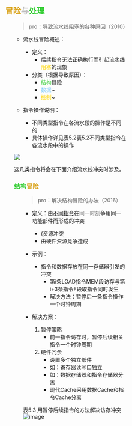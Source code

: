 <div style="float: left; width: 64%; padding: 1%;">

## <span style="color: Goldenrod;">冒险</span><span style="color: silver;">与<span style="color: LimeGreen;">处理  

<ul>

>pro：导致流水线阻塞的各种原因（2010）  

- 流水线冒险概述：
  - 定义：
    - 后续指令无法正确执行而引起流水线  <span style="color: Gold;">阻塞</span>的现象
  - 分类（根据导致原因）：
    -  <span style="color: LimeGreen;">结构</span>冒险
    - <span style="color: LightSkyBlue;">数据</span>~ 
    -  <span style="color: Gold;">控制</span>~

- 指令操作说明：
  - 不同类型指令在各流水段的操作是不同的
  - 具体操作详见表5.2表5.2不同类型指令在各流水段中的操作

![](https://cdn-mineru.openxlab.org.cn/model-mineru/prod/0e6ae322ef1d230d3622eda619a0b7d751d40c5ad99cf6bbc3f88c1bdf5ad624.jpg)  

这几类指令将会在下面介绍流水线冲突时涉及。  

###  <span style="color: LimeGreen;">结构</span><span style="color: Goldenrod;">冒险  

<ul>

>pro：解决结构冒险的办法（2016）  

- 定义：由<u>不同指令</u>在<span style="color: gray;">同一时刻</span>争用同一功能部件而形成的冲突
  - (资源冲突
  - 由硬件资源竞争造成

- 示例：
  - 指令和数据存放在同一存储器引发的冲突
    - 第i条LOAD指令MEM段访存与第i+3条指令F段取指令同时发生
    - 解决方法：暂停后一条指令操作一个时钟周期

- 解决方案：
  1. 暂停策略
     - 前一指令访存时，暂停后续相关指令一个时钟周期
  2. 硬件冗余
     - 设置多个独立部件
     - 如：寄存器读写口独立
     - 如：数据存储器和指令存储器分离
     - 现代Cache采用数据Cache和指令Cache分离

表5.3 用暂停后续指令的方法解决访存冲突
![image](https://bluejedis.github.io/picx-images-hosting/test/image.7zqhnkwshy.webp)

</ul>
</div>
<div style="float: right; width: 26%; padding: 1%;">

</div>
<div style="clear: both;"></div>
